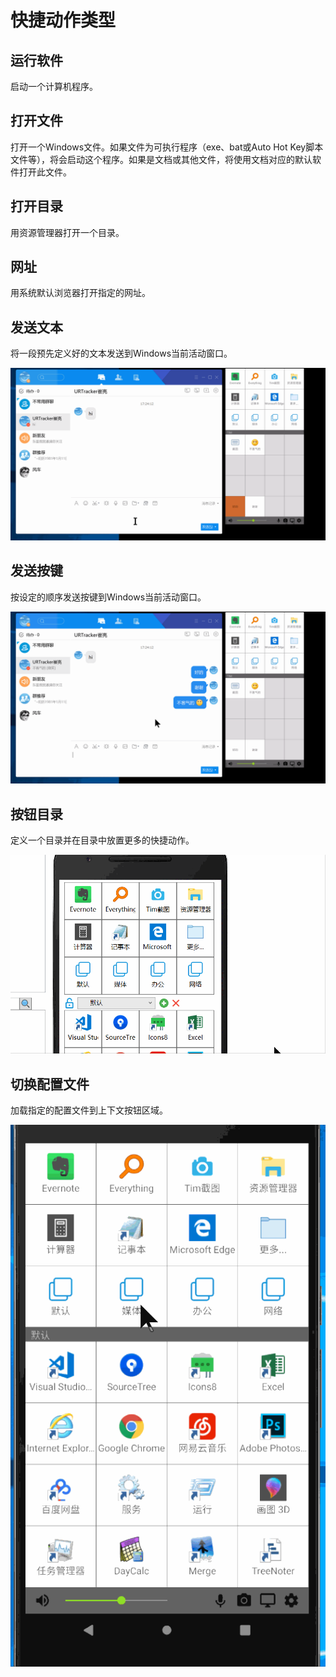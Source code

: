 # 快捷动作类型

## 运行软件

启动一个计算机程序。

## 打开文件

打开一个Windows文件。如果文件为可执行程序（exe、bat或Auto Hot Key脚本文件等），将会启动这个程序。如果是文档或其他文件，将使用文档对应的默认软件打开此文件。

## 打开目录

用资源管理器打开一个目录。

## 网址

用系统默认浏览器打开指定的网址。

## 发送文本

将一段预先定义好的文本发送到Windows当前活动窗口。

![&#x53D1;&#x9001;&#x6587;&#x672C;](../../.gitbook/assets/sendtext.gif)

## 发送按键

按设定的顺序发送按键到Windows当前活动窗口。

![&#x53D1;&#x9001;&#x5FEB;&#x6377;&#x952E;](../../.gitbook/assets/sendkeys.gif)

## 按钮目录

定义一个目录并在目录中放置更多的快捷动作。

![&#x6309;&#x94AE;&#x76EE;&#x5F55;](../../.gitbook/assets/actionfolder.gif)

## 切换配置文件

加载指定的配置文件到上下文按钮区域。

![&#x5207;&#x6362;&#x914D;&#x7F6E;&#x6587;&#x4EF6;&#x52A8;&#x4F5C;](../../.gitbook/assets/switchprofile.gif)



  



